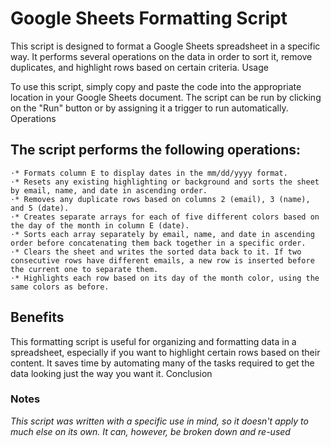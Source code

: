 #  Google Sheets Formatting Script

This script is designed to format a Google Sheets spreadsheet in a specific way. It performs several operations on the data in order to sort it, remove duplicates, and highlight rows based on certain criteria.
Usage

To use this script, simply copy and paste the code into the appropriate location in your Google Sheets document. The script can be run by clicking on the "Run" button or by assigning it a trigger to run automatically.
Operations

## The script performs the following operations:

    ⋅* Formats column E to display dates in the mm/dd/yyyy format.
    ⋅* Resets any existing highlighting or background and sorts the sheet by email, name, and date in ascending order.
    ⋅* Removes any duplicate rows based on columns 2 (email), 3 (name), and 5 (date).
    ⋅* Creates separate arrays for each of five different colors based on the day of the month in column E (date).
    ⋅* Sorts each array separately by email, name, and date in ascending order before concatenating them back together in a specific order.
    ⋅* Clears the sheet and writes the sorted data back to it. If two consecutive rows have different emails, a new row is inserted before the current one to separate them.
    ⋅* Highlights each row based on its day of the month color, using the same colors as before.

## Benefits

This formatting script is useful for organizing and formatting data in a spreadsheet, especially if you want to highlight certain rows based on their content. It saves time by automating many of the tasks required to get the data looking just the way you want it.
Conclusion

### Notes

*This script was written with a specific use in mind, so it doesn't apply to much else on its own.*
*It can, however, be broken down and re-used*

